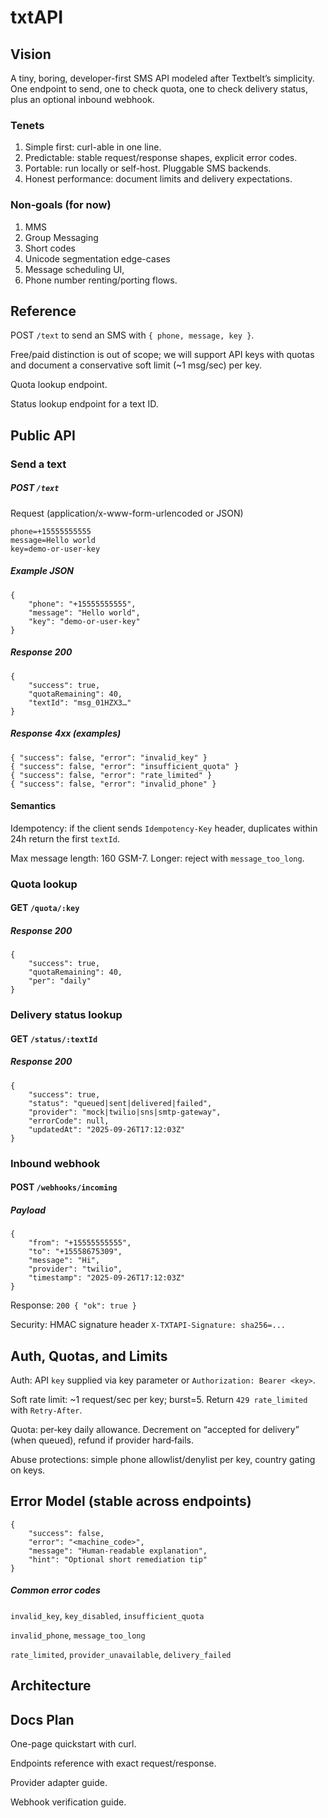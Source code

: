 # txtAPI

## Vision

A tiny, boring, developer-first SMS API modeled after Textbelt’s simplicity. One endpoint to send, one to check quota, one to check delivery status, plus an optional inbound webhook.

### Tenets

1. Simple first: curl-able in one line.
2. Predictable: stable request/response shapes, explicit error codes.
3. Portable: run locally or self-host. Pluggable SMS backends.
4. Honest performance: document limits and delivery expectations.

### Non‑goals (for now)

1. MMS
2. Group Messaging
3. Short codes
4. Unicode segmentation edge-cases
5. Message scheduling UI,
6. Phone number renting/porting flows.

## Reference

POST `/text` to send an SMS with `{ phone, message, key }`.

Free/paid distinction is out of scope; we will support API keys with quotas and document a conservative soft limit (~1 msg/sec) per key.

Quota lookup endpoint.

Status lookup endpoint for a text ID.

## Public API

### Send a text

##### POST `/text`

Request (application/x-www-form-urlencoded or JSON)

```
phone=+15555555555
message=Hello world
key=demo-or-user-key
```

##### Example JSON

```
{
    "phone": "+15555555555",
    "message": "Hello world",
    "key": "demo-or-user-key"
}
```

##### Response 200

```
{
    "success": true,
    "quotaRemaining": 40,
    "textId": "msg_01HZX3…"
}
```

##### Response 4xx (examples)

```
{ "success": false, "error": "invalid_key" }
{ "success": false, "error": "insufficient_quota" }
{ "success": false, "error": "rate_limited" }
{ "success": false, "error": "invalid_phone" }
```

#### Semantics

Idempotency: if the client sends `Idempotency-Key` header, duplicates within 24h return the first `textId`.

Max message length: 160 GSM-7. Longer: reject with `message_too_long`.

### Quota lookup

#### GET `/quota/:key`

##### Response 200

```
{
    "success": true,
    "quotaRemaining": 40,
    "per": "daily"
}
```

### Delivery status lookup

#### GET `/status/:textId`

##### Response 200

```
{
    "success": true,
    "status": "queued|sent|delivered|failed",
    "provider": "mock|twilio|sns|smtp-gateway",
    "errorCode": null,
    "updatedAt": "2025-09-26T17:12:03Z"
}
```

### Inbound webhook

#### POST `/webhooks/incoming`

##### Payload

```
{
    "from": "+15555555555",
    "to": "+15558675309",
    "message": "Hi",
    "provider": "twilio",
    "timestamp": "2025-09-26T17:12:03Z"
}
```

Response: `200 { "ok": true }`

Security: HMAC signature header `X-TXTAPI-Signature: sha256=...`

## Auth, Quotas, and Limits

Auth: API `key` supplied via key parameter or `Authorization: Bearer <key>`.

Soft rate limit: ~1 request/sec per key; burst=5. Return `429 rate_limited` with `Retry-After`.

Quota: per‑key daily allowance. Decrement on “accepted for delivery” (when queued), refund if provider hard‑fails.

Abuse protections: simple phone allowlist/denylist per key, country gating on keys.

## Error Model (stable across endpoints)

```
{
    "success": false,
    "error": "<machine_code>",
    "message": "Human-readable explanation",
    "hint": "Optional short remediation tip"
}
```

##### Common error codes

`invalid_key`, `key_disabled`, `insufficient_quota`

`invalid_phone`, `message_too_long`

`rate_limited`, `provider_unavailable`, `delivery_failed`

## Architecture

## Docs Plan

One-page quickstart with curl.

Endpoints reference with exact request/response.

Provider adapter guide.

Webhook verification guide.
